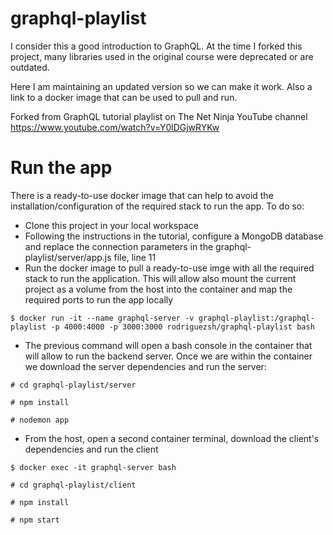 # graphql-playlist

I consider this a good introduction to GraphQL. At the time I forked this project, many libraries used in the original course were deprecated or are outdated.

Here I am maintaining an updated version so we can make it work. Also a link to a docker image that can be used to pull and run.

Forked from GraphQL tutorial playlist on The Net Ninja YouTube channel https://www.youtube.com/watch?v=Y0lDGjwRYKw


# Run the app
There is a ready-to-use docker image that can help to avoid the installation/configuration of the required stack to run the app. To do so:

- Clone this project in your local workspace
- Following the instructions in the tutorial, configure a MongoDB database and replace the connection parameters in the graphql-playlist/server/app.js file, line 11
- Run the docker image to pull a ready-to-use imge with all the required stack to run the application. This will allow also mount the current project as a volume from the host into the container and map the required ports to run the app locally

`$ docker run -it --name graphql-server -v graphql-playlist:/graphql-playlist -p 4000:4000 -p 3000:3000 rodriguezsh/graphql-playlist bash`

- The previous command will open a bash console in the container that will allow to run the backend server. Once we are within the container we download the server dependencies and run the server:

`# cd graphql-playlist/server`

`# npm install`

`# nodemon app`

- From the host, open a second container terminal, download the client's dependencies and run the client

`$ docker exec -it graphql-server bash`

`# cd graphql-playlist/client`

`# npm install`

`# npm start`
